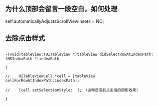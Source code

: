 

## 为什么顶部会留言一段空白，如何处理
 self.automaticallyAdjustsScrollViewInsets = NO;


## 去除点击样式

````objc

-(void)tableView:(UITableView *)tableView didSelectRowAtIndexPath:(NSIndexPath *)indexPath

{

//    UITableViewCell *cell = [tableView cellForRowAtIndexPath:indexPath];

//    [cell setSelectionStyle:	]; （这种是没有点击后的阴影效果)

}

````
